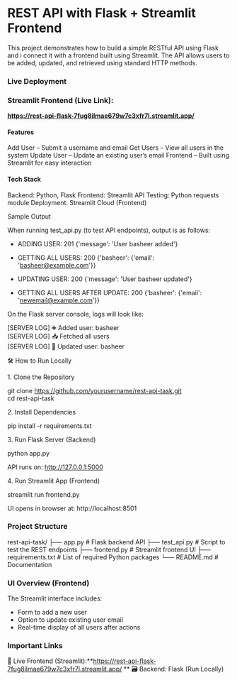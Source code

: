 # REST API with Flask + Streamlit Frontend

This project demonstrates how to build a simple RESTful API using Flask and  i connect it with a frontend built using Streamlit. The API allows users to be added, updated, and retrieved using standard HTTP methods.

### Live Deployment

### Streamlit Frontend (Live Link):  
**https://rest-api-flask-7fug8ilmae679w7c3xfr7l.streamlit.app/**



#### Features

Add User – Submit a username and email
Get Users – View all users in the system
Update User – Update an existing user’s email
Frontend – Built using Streamlit for easy interaction

#### Tech Stack

Backend: Python, Flask
Frontend: Streamlit
API Testing: Python requests module
Deployment: Streamlit Cloud (Frontend)

Sample Output

When running test_api.py (to test API endpoints), output is as follows:

- ADDING USER:
201 {'message': 'User basheer added'}

- GETTING ALL USERS:
200 {'basheer': {'email': 'basheer@example.com'}}

- UPDATING USER:
200 {'message': 'User basheer updated'}

- GETTING ALL USERS AFTER UPDATE:
200 {'basheer': {'email': 'newemail@example.com'}}

On the Flask server console, logs will look like:

[SERVER LOG] ➕ Added user: basheer  
[SERVER LOG] 📥 Fetched all users  
[SERVER LOG] 🔄 Updated user: basheer  

🛠️ How to Run Locally

1️. Clone the Repository

git clone https://github.com/yourusername/rest-api-task.git  
cd rest-api-task

2️. Install Dependencies

pip install -r requirements.txt

3️. Run Flask Server (Backend)

python app.py

API runs on: http://127.0.0.1:5000

4️. Run Streamlit App (Frontend)

streamlit run frontend.py

UI opens in browser at: http://localhost:8501

### Project Structure

rest-api-task/
├── app.py              # Flask backend API
├── test_api.py         # Script to test the REST endpoints
├── frontend.py         # Streamlit frontend UI
├── requirements.txt    # List of required Python packages
└── README.md           # Documentation


### UI Overview (Frontend)

The Streamlit interface includes:
- Form to add a new user
- Option to update existing user email
- Real-time display of all users after actions

### Important Links

🚀 Live Frontend (Streamlit):**https://rest-api-flask-7fug8ilmae679w7c3xfr7l.streamlit.app/  **
🗃️ Backend: Flask (Run Locally)
